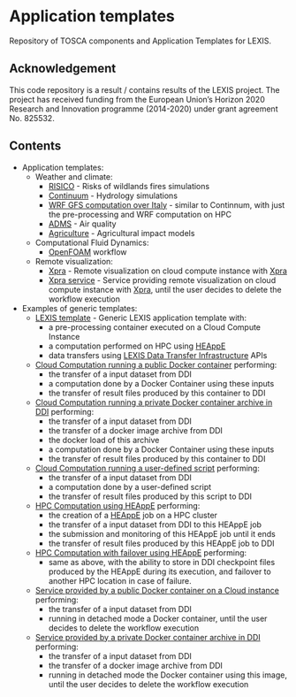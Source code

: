 # Application templates
Repository of TOSCA components and Application Templates for LEXIS.

## Acknowledgement
This code repository is a result / contains results of the LEXIS project. The project has received funding from the European Union’s Horizon 2020 Research and Innovation programme (2014-2020) under grant agreement No. 825532.

## Contents
* Application templates:
  * Weather and climate:
    * [RISICO](weather-climate/applications/risico/) - Risks of wildlands fires simulations
    * [Continuum](weather-climate/applications/continuum/) - Hydrology simulations
    * [WRF GFS computation over Italy](weather-climate/applications/italy_wrf_gfs/) - similar to Continnum, with just the pre-processing and WRF computation on HPC
    * [ADMS](weather-climate/applications/adms/) - Air quality
    * [Agriculture](weather-climate/applications/agriculture/) - Agricultural impact models
  * Computational Fluid Dynamics:
    * [OpenFOAM](computational-fluid-dynamics/applications/openfoam) workflow
  * Remote visualization:
    * [Xpra](visualization/applications/xpra) - Remote visualization on cloud compute instance with [Xpra](https://xpra.org/)
    * [Xpra service](visualization/applications/service_xpra) - Service providing remote visualization on cloud compute instance with [Xpra](https://xpra.org/), until the user decides to delete the workflow execution
* Examples of generic templates:
  * [LEXIS template](examples/applications/cloudHPCComputation/) - Generic LEXIS application template with:
    * a pre-processing container executed on a Cloud Compute Instance
    * a computation performed on HPC using [HEAppE](https://heappe.eu)
    * data transfers using [LEXIS Data Transfer Infrastructure](https://lexis-project.eu/web/lexis-platform/data-management-layer/) APIs
  * [Cloud Computation running a public Docker container](examples/applications/cloudComputationPublicContainer/) performing:
    * the transfer of a input dataset from DDI
    * a computation done by a Docker Container using these inputs
    * the transfer of result files produced by this container to DDI
  * [Cloud Computation running a private Docker container archive in DDI](examples/applications/cloudComputationPrivateContainer/) performing:
    * the transfer of a input dataset from DDI
    * the transfer of a docker image archive from DDI
    * the docker load of this archive
    * a computation done by a Docker Container using these inputs
    * the transfer of result files produced by this container to DDI
  * [Cloud Computation running a user-defined script](examples/applications/cloudComputation/) performing:
    * the transfer of a input dataset from DDI
    * a computation done by a user-defined script
    * the transfer of result files produced by this script to DDI
  * [HPC Computation using HEAppE](examples/applications/hpcComputation/) performing:
    * the creation of a [HEAppE](https://heappe.eu) job on a HPC cluster
    * the transfer of a input dataset from DDI to this HEAppE job
    * the submission and monitoring of this HEAppE job until it ends
    * the transfer of result files produced by this HEAppE job to DDI
  * [HPC Computation with failover using HEAppE](examples/applications/hpcComputationFailover/) performing:
    * same as above, with the ability to store in DDI checkpoint files produced by the HEAppE during its execution, and failover to another HPC location in case of failure.
  * [Service provided by a public Docker container on a Cloud instance](examples/applications/cloudServicePublicContainer/) performing:
    * the transfer of a input dataset from DDI
    * running in detached mode a Docker container, until the user decides to delete the workflow execution
  * [Service provided by a private Docker container archive in DDI](examples/applications/cloudServicePrivateContainer/) performing:
    * the transfer of a input dataset from DDI
    * the transfer of a docker image archive from DDI
    * running in detached mode the Docker container using this image, until the user decides to delete the workflow execution

